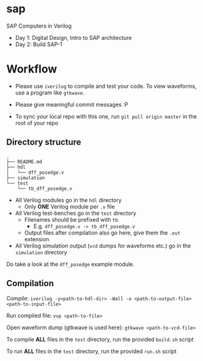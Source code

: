 # sap
SAP Computers in Verilog

* Day 1: Digital Design, Intro to SAP architecture
* Day 2: Build SAP-1

# Workflow
* Please use `iverilog` to compile and test your code. To view waveforms, use a
  program like `gtkwave`.

* Please give meaningful commit messages :P

* To sync your local repo with this one, run `git pull origin master` in the
  root of your repo


## Directory structure
```
.
├── README.md
├── hdl
│   └── dff_posedge.v
├── simulation
└── test
    └── tb_dff_posedge.v
```

* All Verilog modules go in the `hdl` directory
	* Only **ONE** Verilog module per `.v` file
* All Verilog test-benches go in the `test` directory
	* Filenames should be prefixed with `tb`
		* E.g. `dff_posedge.v -> tb_dff_posedge.v`
	* Output files after compilation also go here, give them the `.out` extension
* All Verilog simulation output (`vcd` dumps for waveforms etc.) go in the
  `simulation` directory

Do take a look at the `dff_posedge` example module.

## Compilation
Compile: `iverilog -y<path-to-hdl-dir> -Wall -o <path-to-output-file> <path-to-input-file>`

Run compiled file: `vvp <path-to-file>`

Open waveform dump (gtkwave is used here): `gtkwave <path-to-vcd-file>`

To compile **ALL** files in the `test` directory, run the provided `build.sh` script

To run **ALL** files in the `test` directory, run the provided `run.sh` script
